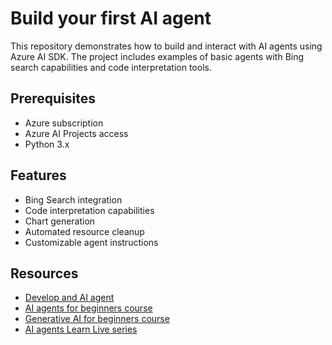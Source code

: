 # Build your first AI agent

This repository demonstrates how to build and interact with AI agents using Azure AI SDK. The project includes examples of basic agents with Bing search capabilities and code interpretation tools.

## Prerequisites

- Azure subscription
- Azure AI Projects access
- Python 3.x

## Features

- Bing Search integration
- Code interpretation capabilities
- Chart generation
- Automated resource cleanup
- Customizable agent instructions

## Resources
- [Develop and AI agent](https://aka.ms/develop-azure-ai-agent)
- [AI agents for beginners course](https://github.com/microsoft/ai-agents-for-beginners?WT.mc_id=academic-105485-koreyst)
- [Generative AI for beginners course](https://github.com/microsoft/generative-ai-for-beginners)
- [AI agents Learn Live series](https://techcommunity.microsoft.com/blog/educatordeveloperblog/microsoft-ai-agents-learn-live-starting-15th-april/4396794)



